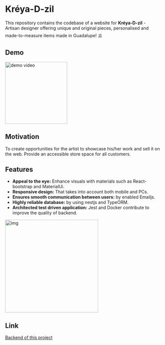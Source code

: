 # Kréya-D-zil

This repository contains the codebase of a website for <strong>Kréya-D-zil</strong> - Artisan designer offering unique and original pieces, personalised and made-to-measure items made in Guadalupe! ⛱
<br/>

## Demo

<img src="https://i.giphy.com/p4CPdYqQSdoz5kMLtm.webp" alt="demo video" width="200px"/>

## Motivation

To create opportunities for the artist to showcase his/her work and sell it on the web. Provide an accessible store space for all customers.

## Features

- **Appeal to the eye:** Enhance visuals with materials such as React-bootstrap and MaterialUi.
- **Responsive design:** That takes into account both mobile and PCs.
- **Ensures smooth communication between users:** by enabled Emailjs.
- **Highly reliable database:** by using nestjs and TypeORM.
- **Architected test driven application:** Jest and Docker contribute to improve the quality of backend.

<img src="https://i.ibb.co/cw2g2dr/logo.png" alt="img" height="300px"/>

## Link

[Backend of this project](https://github.com/miku0129/boutique_de_sacs)
